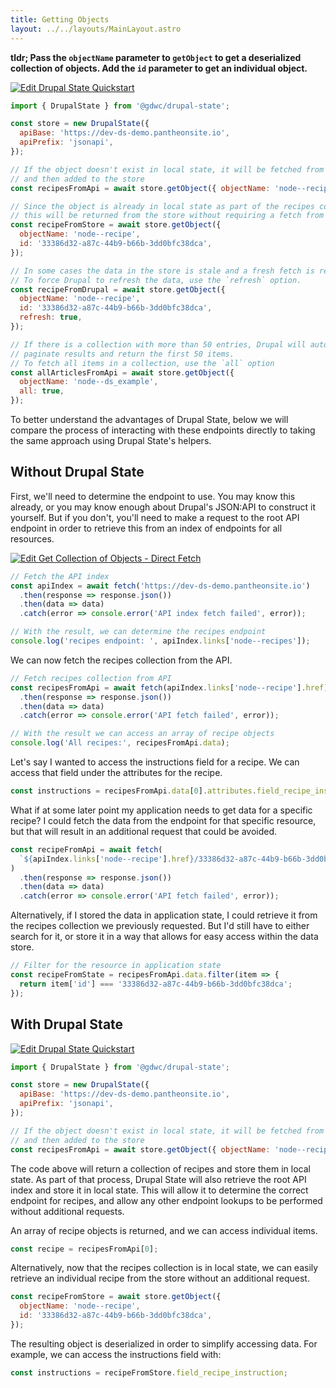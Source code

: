 ```yaml
---
title: Getting Objects
layout: ../../layouts/MainLayout.astro
---
```


**tldr; Pass the `objectName` parameter to `getObject` to get a deserialized
collection of objects. Add the `id` parameter to get an individual object.**

[![Edit Drupal State Quickstart](https://codesandbox.io/static/img/play-codesandbox.svg)](https://codesandbox.io/s/drupal-state-quickstart-z3rlm?expanddevtools=1&fontsize=14&hidenavigation=1&theme=dark)

```js
import { DrupalState } from '@gdwc/drupal-state';

const store = new DrupalState({
  apiBase: 'https://dev-ds-demo.pantheonsite.io',
  apiPrefix: 'jsonapi',
});

// If the object doesn't exist in local state, it will be fetched from the API
// and then added to the store
const recipesFromApi = await store.getObject({ objectName: 'node--recipe' });

// Since the object is already in local state as part of the recipes collection,
// this will be returned from the store without requiring a fetch from Drupal.
const recipeFromStore = await store.getObject({
  objectName: 'node--recipe',
  id: '33386d32-a87c-44b9-b66b-3dd0bfc38dca',
});

// In some cases the data in the store is stale and a fresh fetch is required.
// To force Drupal to refresh the data, use the `refresh` option.
const recipeFromDrupal = await store.getObject({
  objectName: 'node--recipe',
  id: '33386d32-a87c-44b9-b66b-3dd0bfc38dca',
  refresh: true,
});

// If there is a collection with more than 50 entries, Drupal will automatically
// paginate results and return the first 50 items.
// To fetch all items in a collection, use the `all` option
const allArticlesFromApi = await store.getObject({
  objectName: 'node--ds_example',
  all: true,
});
```

To better understand the advantages of Drupal State, below we will compare the
process of interacting with these endpoints directly to taking the same approach
using Drupal State's helpers.

## Without Drupal State

First, we'll need to determine the endpoint to use. You may know this already,
or you may know enough about Drupal's JSON:API to construct it yourself. But if
you don't, you'll need to make a request to the root API endpoint in order to
retrieve this from an index of endpoints for all resources.

[![Edit Get Collection of Objects - Direct Fetch](https://codesandbox.io/static/img/play-codesandbox.svg)](https://codesandbox.io/s/get-collection-of-objects-direct-fetch-k7utt?fontsize=14&hidenavigation=1&theme=dark)

```js
// Fetch the API index
const apiIndex = await fetch('https://dev-ds-demo.pantheonsite.io')
  .then(response => response.json())
  .then(data => data)
  .catch(error => console.error('API index fetch failed', error));

// With the result, we can determine the recipes endpoint
console.log('recipes endpoint: ', apiIndex.links['node--recipes']);
```

We can now fetch the recipes collection from the API.

```js
// Fetch recipes collection from API
const recipesFromApi = await fetch(apiIndex.links['node--recipe'].href)
  .then(response => response.json())
  .then(data => data)
  .catch(error => console.error('API fetch failed', error));

// With the result we can access an array of recipe objects
console.log('All recipes:', recipesFromApi.data);
```

Let's say I wanted to access the instructions field for a recipe. We can access
that field under the attributes for the recipe.

```js
const instructions = recipesFromApi.data[0].attributes.field_recipe_instruction;
```

What if at some later point my application needs to get data for a specific
recipe? I could fetch the data from the endpoint for that specific resource, but
that will result in an additional request that could be avoided.

```js
const recipeFromApi = await fetch(
  `${apiIndex.links['node--recipe'].href}/33386d32-a87c-44b9-b66b-3dd0bfc38dca`
)
  .then(response => response.json())
  .then(data => data)
  .catch(error => console.error('API fetch failed', error));
```

Alternatively, if I stored the data in application state, I could retrieve it
from the recipes collection we previously requested. But I'd still have to
either search for it, or store it in a way that allows for easy access within
the data store.

```js
// Filter for the resource in application state
const recipeFromState = recipesFromApi.data.filter(item => {
  return item['id'] === '33386d32-a87c-44b9-b66b-3dd0bfc38dca';
});
```

## With Drupal State

[![Edit Drupal State Quickstart](https://codesandbox.io/static/img/play-codesandbox.svg)](https://codesandbox.io/s/drupal-state-quickstart-z3rlm?expanddevtools=1&fontsize=14&hidenavigation=1&theme=dark)

```js
import { DrupalState } from '@gdwc/drupal-state';

const store = new DrupalState({
  apiBase: 'https://dev-ds-demo.pantheonsite.io',
  apiPrefix: 'jsonapi',
});

// If the object doesn't exist in local state, it will be fetched from the API
// and then added to the store
const recipesFromApi = await store.getObject({ objectName: 'node--recipe' });
```

The code above will return a collection of recipes and store them in local
state. As part of that process, Drupal State will also retrieve the root API
index and store it in local state. This will allow it to determine the correct
endpoint for recipes, and allow any other endpoint lookups to be performed
without additional requests.

An array of recipe objects is returned, and we can access individual items.

```js
const recipe = recipesFromApi[0];
```

Alternatively, now that the recipes collection is in local state, we can easily
retrieve an individual recipe from the store without an additional request.

```js
const recipeFromStore = await store.getObject({
  objectName: 'node--recipe',
  id: '33386d32-a87c-44b9-b66b-3dd0bfc38dca',
});
```

The resulting object is deserialized in order to simplify accessing data. For
example, we can access the instructions field with:

```js
const instructions = recipeFromStore.field_recipe_instruction;
```
